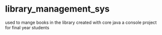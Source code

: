 # library_management_sys
used to mange books in the library created with core java a console project for final year students
